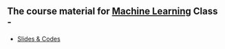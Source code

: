 ## The course material for [Machine Learning](https://github.com/nikkhil13/msa-iaa-ncsu/tree/main/05.%20Fall%20III/Machine%20Learning) Class - 

* [Slides & Codes](https://github.com/nikkhil13/msa-iaa-ncsu/tree/main/05.%20Fall%20III/Machine%20Learning)

